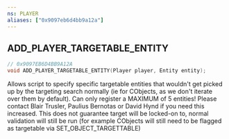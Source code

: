 ```yaml
---
ns: PLAYER
aliases: ["0x9097eb6d4bb9a12a"]
---
```

## ADD_PLAYER_TARGETABLE_ENTITY

```c
// 0x9097EB6D4BB9A12A
void ADD_PLAYER_TARGETABLE_ENTITY(Player player, Entity entity);
```

Allows script to specify specific targetable entities that wouldn't get picked up by the targeting search normally (ie for CObjects, as we don't iterate over them by default).
Can only register a MAXIMUM of 5 entities! Please contact Blair Trusler, Paulius Bernotas or David Hynd if you need this increased. This does not guarantee target will be locked-on to, normal validation will still be run (for example CObjects will still need to be flagged as targetable via SET_OBJECT_TARGETTABLE)

